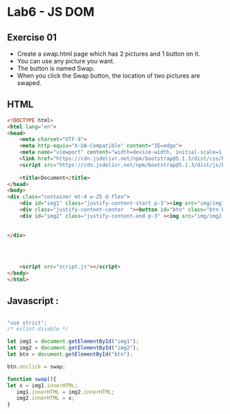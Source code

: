 # Lab6 - JS DOM

## Exercise 01
- Create a swap.html page which has 2 pictures and 1 button on it.
- You can use any picture you want.
- The button is named Swap.
- When you click the Swap button, the location of two pictures are swaped.

## HTML 
```html
<!DOCTYPE html>
<html lang="en">
<head>
    <meta charset="UTF-8">
    <meta http-equiv="X-UA-Compatible" content="IE=edge">
    <meta name="viewport" content="width=device-width, initial-scale=1.0">
    <link href="https://cdn.jsdelivr.net/npm/bootstrap@5.1.3/dist/css/bootstrap.min.css" rel="stylesheet" integrity="sha384-1BmE4kWBq78iYhFldvKuhfTAU6auU8tT94WrHftjDbrCEXSU1oBoqyl2QvZ6jIW3" crossorigin="anonymous">
    <script src="https://cdn.jsdelivr.net/npm/bootstrap@5.1.3/dist/js/bootstrap.bundle.min.js" integrity="sha384-ka7Sk0Gln4gmtz2MlQnikT1wXgYsOg+OMhuP+IlRH9sENBO0LRn5q+8nbTov4+1p" crossorigin="anonymous"></script>
    
    <title>Document</title>
</head>
<body>
<div class="container mt-4 w-25 d-flex">
    <div id="img1" class="justify-content-start p-3"><img src="img/img1.png"></div>
    <div class="justify-content-center  "><button id="btn" class="btn btn-primary align-items-center">swap</button></div>
    <div id="img2" class="justify-content-end p-3" ><img src="img/img2.png"></div>
    
    
</div>
    
    

    
    <script src="script.js"></script>
</body>
</html>

```


## Javascript : 

``` javascript

"use strict";
/* eslint-disable */

let img1 = document.getElementById("img1");
let img2 = document.getElementById("img2");
let btn = document.getElementById("btn");

btn.onclick = swap;

function swap(){  
let x = img1.innerHTML; 
   img1.innerHTML = img2.innerHTML;
   img2.innerHTML = x;
}




```



